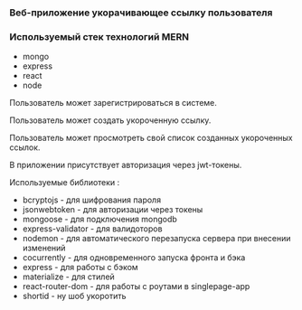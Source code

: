 ### Веб-приложение укорачивающее ссылку пользователя
### Используемый стек технологий MERN

* mongo
* express
* react
* node

Пользователь может зарегистрироваться в системе.

Пользователь может создать укороченную ссылку.

Пользователь может просмотреть свой список созданных укороченных ссылок.

В приложении присутствует авторизация через jwt-токены. 

Используемые библиотеки :

* bcryptоjs - для шифрования пароля
* jsonwebtoken - для авторизации через токены
* mongoose - для подключения mongodb
* express-validator - для валидоторов
* nodemon - для автоматического перезапуска сервера при внесении изменений
* cocurrently - для одновременного запуска фронта и бэка
* express - для работы с бэком
* materialize - для стилей
* react-router-dom - для работы с роутами в singlepage-app
* shortid - ну шоб укоротить

